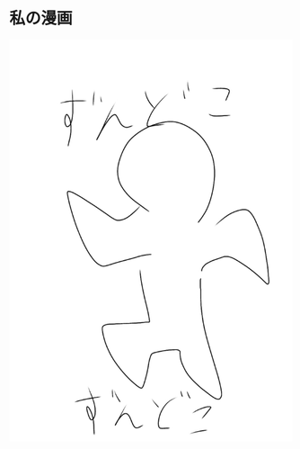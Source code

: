 # 私の漫画

<img src="https://raw.githubusercontent.com/suzuki-35/test/refs/heads/main/%E7%84%A1%E9%A1%8C85_20250531102709.jpg?token=GHSAT0AAAAAADE2JICVKKUPTK43KFEU4W722B2PHWQ" alt="トップ絵" width="600">
